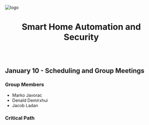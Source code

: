 ![logo](https://raw.githubusercontent.com/roomi-develop/roomi/master/documentation/Branding/roomi-branding/roomi--logo.png)
<h1 align="center">Smart Home Automation and Security</h1><br><br>
<!--
<h2 align="center">April 25 - Final Report</h2>
<p>Placeholder</p>

<h2 align="center">April 18 - Presentation</h2>
<p>Placeholder</p>

<h2 align="center">April 11 - Project Demonstration</h2>
<p>Placeholder</p>

<h2 align="center">April 4 - Group Physical Enclosure Demonstration</h2>
<p>Placeholder</p>

<h2 align="center">March 28 - Group Troubleshooting Status Update</h2>
<p>Placeholder</p>

<h2 align="center">March 21 - Checklist</h2>
<p>Placeholder</p>

<h2 align="center">March 14 - Group Project Status Update</h2>
<p>Placeholder</p>

<h2 align="center">March 7 - Group Build Instructions</h2>
<p>Placeholder</p>

<h2 align="center">February 28 - Group Integration Status Update</h2>
<p>Placeholder</p>

<h2 align="center">February 14 - App, Web and Database Independent Demonstration</h2>
<p>Placeholder</p>

<h2 align="center">February 7 - Structure, Abstract, Indroduction, Declaration</h>
<p>Placeholder</p>

<h2 align="center">January 31 - Group Project Status Update</h2>
<p>Placeholder</p>

<h2 align="center">January 24 - App, Web, and Database SRS</h2>
<p>Placeholder</p>

<h2 align="center">January 17 - Group Project Proposal</h2>
<p>Placeholder</p>
-->
<h2>January 10 - Scheduling and Group Meetings</h2>
<h3>Group Members</h3>
<ul>
  <li>Marko Javorac</li>
  <li>Denald Demirxhui</li>
  <li>Jacob Ladan</li>
</ul>
<h3>Critical Path</h3>
